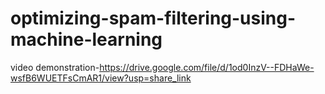 # optimizing-spam-filtering-using-machine-learning
video demonstration-https://drive.google.com/file/d/1od0InzV--FDHaWe-wsfB6WUETFsCmAR1/view?usp=share_link
